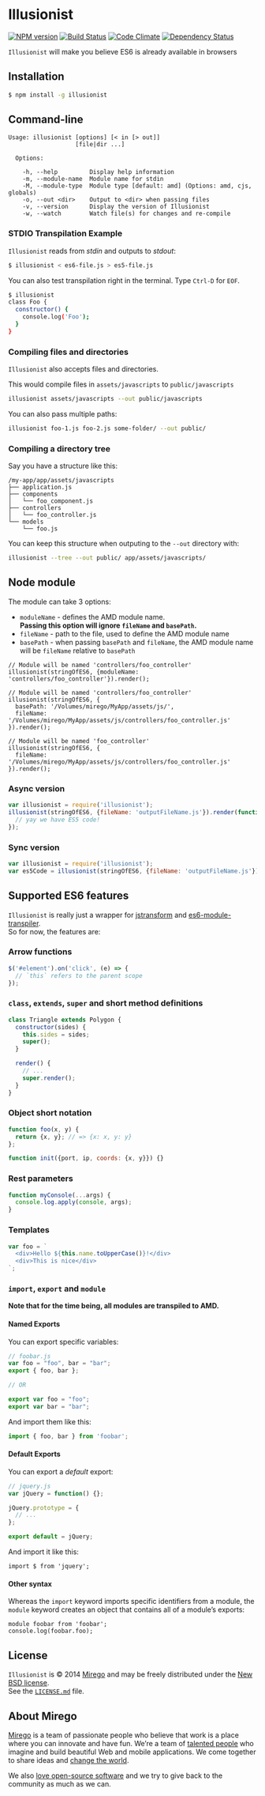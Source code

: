 # Illusionist

[![NPM version](https://badge.fury.io/js/illusionist.png)](http://badge.fury.io/js/illusionist) [![Build Status](https://travis-ci.org/mirego/illusionist.png?branch=master)](https://travis-ci.org/mirego/illusionist) [![Code Climate](https://codeclimate.com/github/mirego/illusionist.png)](https://codeclimate.com/github/mirego/illusionist) [![Dependency Status](https://gemnasium.com/charlesdemers/illusionist.png)](https://gemnasium.com/charlesdemers/illusionist)

`Illusionist` will make you believe ES6 is already available in browsers

## Installation

```bash
$ npm install -g illusionist
```

## Command-line

```
Usage: illusionist [options] [< in [> out]]
                   [file|dir ...]

  Options:

    -h, --help         Display help information
    -m, --module-name  Module name for stdin
    -M, --module-type  Module type [default: amd] (Options: amd, cjs, globals)
    -o, --out <dir>    Output to <dir> when passing files
    -v, --version      Display the version of Illusionist
    -w, --watch        Watch file(s) for changes and re-compile
```

### STDIO Transpilation Example

`Illusionist` reads from *stdin* and outputs to *stdout*:

```bash
$ illusionist < es6-file.js > es5-file.js
```

You can also test transpilation right in the terminal.
Type `Ctrl-D` for `EOF`.

```bash
$ illusionist
class Foo {
  constructor() {
    console.log('Foo');
  }
}
```

### Compiling files and directories

`Illusionist` also accepts files and directories.

This would compile files in `assets/javascripts` to `public/javascripts`

```bash
illusionist assets/javascripts --out public/javascripts
```

You can also pass multiple paths:

```bash
illusionist foo-1.js foo-2.js some-folder/ --out public/
```

### Compiling a directory tree

Say you have a structure like this:

```
/my-app/app/assets/javascripts
├── application.js
├── components
│   └── foo_component.js
├── controllers
│   └── foo_controller.js
└── models
    └── foo.js
```

You can keep this structure when outputing to the `--out` directory with:

```bash
illusionist --tree --out public/ app/assets/javascripts/
```

## Node module

The module can take 3 options:

- `moduleName` - defines the AMD module name.  
__Passing this option will ignore `fileName` and `basePath`.__
- `fileName` - path to the file, used to define the AMD module name
- `basePath` - when passing `basePath` and `fileName`, the AMD module name will be `fileName` relative to `basePath`

```
// Module will be named 'controllers/foo_controller'
illusionist(stringOfES6, {moduleName: 'controllers/foo_controller'}).render();

// Module will be named 'controllers/foo_controller'
illusionist(stringOfES6, {
  basePath: '/Volumes/mirego/MyApp/assets/js/',
  fileName: '/Volumes/mirego/MyApp/assets/js/controllers/foo_controller.js'
}).render();

// Module will be named 'foo_controller'
illusionist(stringOfES6, {
  fileName: '/Volumes/mirego/MyApp/assets/js/controllers/foo_controller.js'
}).render();
```

### Async version

```js
var illusionist = require('illusionist');
illusionist(stringOfES6, {fileName: 'outputFileName.js'}).render(function(err, stringOfES5) {
  // yay we have ES5 code!
});
```

### Sync version

```js
var illusionist = require('illusionist');
var es5Code = illusionist(stringOfES6, {fileName: 'outputFileName.js'}).render();
```

## Supported ES6 features

`Illusionist` is really just a wrapper for [jstransform](https://github.com/facebook/jstransform/) and [es6-module-transpiler](https://github.com/square/es6-module-transpiler).  
So for now, the features are:

### Arrow functions

```js
$('#element').on('click', (e) => {
  // `this` refers to the parent scope
});
```

### `class`, `extends`, `super` and short method definitions

```js
class Triangle extends Polygon {
  constructor(sides) {
    this.sides = sides;
    super();
  }

  render() {
    // ...
    super.render();
  }
}
```

### Object short notation

```js
function foo(x, y) {
  return {x, y}; // => {x: x, y: y}
};

function init({port, ip, coords: {x, y}}) {}
```

### Rest parameters

```js
function myConsole(...args) {
  console.log.apply(console, args);
}
```

### Templates

```js
var foo = `
  <div>Hello ${this.name.toUpperCase()}!</div>
  <div>This is nice</div>
`;
```

### `import`, `export` and `module`

__Note that for the time being, all modules are transpiled to AMD.__

#### Named Exports

You can export specific variables:

```js
// foobar.js
var foo = "foo", bar = "bar";
export { foo, bar };

// OR

export var foo = "foo";
export var bar = "bar";
```

And import them like this:

```js
import { foo, bar } from 'foobar';
```

#### Default Exports

You can export a *default* export:

```js
// jquery.js
var jQuery = function() {};

jQuery.prototype = {
  // ...
};

export default = jQuery;
```

And import it like this:

```
import $ from 'jquery';
```

#### Other syntax

Whereas the `import` keyword imports specific identifiers from a module, the `module` keyword creates an object that contains all of a module’s exports:

```
module foobar from 'foobar';
console.log(foobar.foo);
```

## License

`Illusionist` is © 2014 [Mirego](http://www.mirego.com) and may be freely distributed under the [New BSD license](http://opensource.org/licenses/BSD-3-Clause).  
See the [`LICENSE.md`](https://github.com/mirego/illusionist/blob/master/LICENSE.md) file.

## About Mirego

[Mirego](http://mirego.com) is a team of passionate people who believe that work is a place where you can innovate and have fun. We’re a team of [talented people](http://life.mirego.com) who imagine and build beautiful Web and mobile applications. We come together to share ideas and [change the world](http://mirego.org).

We also [love open-source software](http://open.mirego.com) and we try to give back to the community as much as we can.

